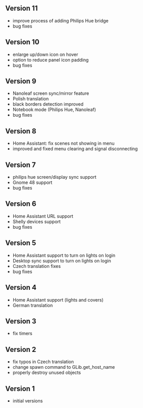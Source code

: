 ## Version 11
 * improve process of adding Philips Hue bridge
 * bug fixes
## Version 10
 * enlarge up/down icon on hover
 * option to reduce panel icon padding
 * bug fixes
## Version 9
 * Nanoleaf screen sync/mirror feature
 * Polish translation
 * black borders detection improved
 * Notebook mode (Philips Hue, Nanoleaf)
 * bug fixes
## Version 8
 * Home Assistant: fix scenes not showing in menu
 * improved and fixed menu clearing and signal disconnecting
## Version 7
 * philips hue screen/display sync support
 * Gnome 48 support
 * bug fixes
## Version 6
 * Home Assistant URL support
 * Shelly devices support
 * bug fixes
## Version 5
 * Home Assistant support to turn on lights on login
 * Desktop sync support to turn on lights on login
 * Czech translation fixes
 * bug fixes
## Version 4
 * Home Assistant support (lights and covers)
 * German translation
## Version 3
 * fix timers
## Version 2
 * fix typos in Czech translation
 * change spawn command to GLib.get_host_name
 * properly destroy unused objects
## Version 1
 * initial versions
 